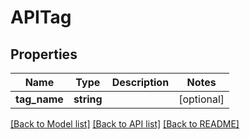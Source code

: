 # APITag

## Properties
Name | Type | Description | Notes
------------ | ------------- | ------------- | -------------
**tag_name** | **string** |  | [optional] 

[[Back to Model list]](../README.md#documentation-for-models) [[Back to API list]](../README.md#documentation-for-api-endpoints) [[Back to README]](../README.md)


